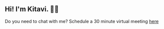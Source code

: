 ## Hi! I'm Kitavi. 👋🏽

Do you need to chat with me? Schedule a 30 minute virtual meeting [here](https://calendly.com/kitavi/30min)

<!-- [![GitHub nt92](https://img.shields.io/github/followers/kitavidavis?label=follow&style=social)](https://github.com/kitavidavis)
[![Linkedin: David Kitavi](https://img.shields.io/badge/-kitavidavis-blue?style=flat-square&logo=Linkedin&logoColor=white&link=https://www.linkedin.com/in/david-kitavi-20568b167/)](https://www.linkedin.com/in/david-kitavi-20568b167/)

<img alt="nt92's Github Stats" src="https://github-readme-stats.vercel.app/api?username=kitavidavis&show_icons=true&count_private=true&locale=en&layout=compact&theme=prussian" /> 

<img alt="kitavidavis's GitHub Streak" src="https://github-readme-streak-stats.herokuapp.com/?user=kitavidavis&theme=prussian" />

![Statistics](https://github-readme-stats.vercel.app/api?username=kitavidavis&show_icons=true&theme=light) -->
